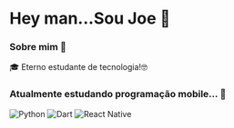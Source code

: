 # Hey man...Sou Joe 👋

### Sobre mim 🤔


🎓 Eterno estudante de tecnologia!🤓

### Atualmente estudando  programação mobile... 🧩

![Python](https://img.shields.io/badge/-python-white?style=flat-square&logo=python)
![Dart](https://img.shields.io/badge/-dart-blue?style=flat-square&logo=dart)
![React Native](https://img.shields.io/badge/-react-white?style=flat-square&logo=react)






<!--
**jgleites18/jgleites18** is a ✨ _special_ ✨ repository because its `README.md` (this file) appears on your GitHub profile.

Here are some ideas to get you started:

- 🔭 I’m currently working on ...
- 🌱 I’m currently learning ...
- 👯 I’m looking to collaborate on ...
- 🤔 I’m looking for help with ...
- 💬 Ask me about ...
- 📫 How to reach me: ...
- 😄 Pronouns: ...
- ⚡ Fun fact: ...
-->


